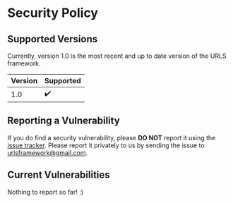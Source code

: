 # Security Policy

## Supported Versions

Currently, version 1.0 is the most recent and up to date version of the URLS framework.

| Version | Supported          |
| ------- | ------------------ |
|   1.0   | :heavy_check_mark: |

## Reporting a Vulnerability

If you do find a security vulnerability, please **DO NOT** report it using the [issue tracker](https://github.com/micahbaumann/URLS/issues). Please report it privately to us by sending the issue to [urlsframework@gmail.com](mailto:urlsframework@gmail.com).

## Current Vulnerabilities
Nothing to report so far! :)
